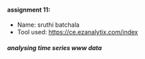 #### assignment 11:
   -  Name: sruthi batchala
   -  Tool used: https://ce.ezanalytix.com/index

##### analysing time series www data
